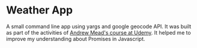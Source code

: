 # Weather App

A small command line app using yargs and google geocode API. It was built as part of the activities of [Andrew Mead's course at Udemy](https://www.udemy.com/the-complete-nodejs-developer-course-2). It helped me to improve my understanding about Promises in Javascript.
